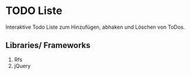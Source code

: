 # TODO Liste

Interaktive Todo Liste zum Hinzufügen, abhaken und Löschen von ToDos.


## Libraries/ Frameworks
1. Rfs
2. jQuery
